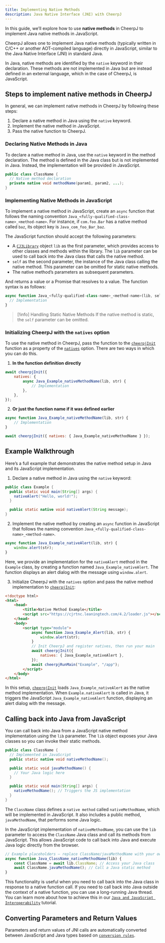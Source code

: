 ```yaml
---
title: Implementing Native Methods
description: Java Native Interface (JNI) with CheerpJ
---
```


In this guide, we’ll explore how to use **native methods** in CheerpJ to implement Java native methods in JavaScript.

CheerpJ allows one to implement Java native methods (typically written in C/C++ or another AOT-compiled language) directly in JavaScript, similar to the Java Native Interface (JNI) in standard Java.

In Java, native methods are identified by the `native` keyword in their declaration. These methods are not implemented in Java but are instead defined in an external language, which in the case of CheerpJ, is JavaScript.

## Steps to implement native methods in CheerpJ

In general, we can implement native methods in CheerpJ by following these steps:

1. Declare a native method in Java using the `native` keyword.
2. Implement the native method in JavaScript.
3. Pass the native function to CheerpJ.

### Declaring Native Methods in Java

To declare a native method in Java, use the `native` keyword in the method declaration. The method is defined in the Java class but is not implemented in Java. Instead, the implementation will be provided in JavaScript.

```java
public class ClassName {
  // Native method declaration
  private native void methodName(param1, param2, ...);
}
```

### Implementing Native Methods in JavaScript

To implement a native method in JavaScript, create an `async` function that follows the naming convention `Java_<fully-qualified-class-name>_<method-name>`. For instance, if `com.foo.Bar` has a native method called `baz`, its object key is `Java_com_foo_Bar_baz`.

The JavaScript function should accept the following parameters:

- A [`CJ3Library`] object `lib` as the first parameter, which provides access to other classes and methods within the library. The `lib` parameter can be used to call back into the Java class that calls the native method.
- `self` as the second parameter, the instance of the Java class calling the native method. This parameter can be omitted for static native methods.
- The native method’s parameters as subsequent parameters.

And returns a value or a Promise that resolves to a value. The function syntax is as follows:

```js
async function Java_<fully-qualified-class-name>_<method-name>(lib, self, param1, param2, ...) {
  // Implementation
}
```

> [!info] Handling Static Native Methods
> If the native method is static, the `self` parameter can be omitted.

### Initializing CheerpJ with the `natives` option

To use the native method in CheerpJ, pass the function to the [`cheerpjInit`] function as a property of the [`natives`] option. There are two ways in which you can do this.

1. **In the function definition directly**

```js
await cheerpjInit({
	natives: {
		async Java_Example_nativeMethodName(lib, str) {
			// Implementation
		},
	},
});
```

2. **Or just the function name if it was defined earlier**

```js
async function Java_Example_nativeMethodName(lib, str) {
	// Implementation
}

await cheerpjInit({ natives: { Java_Example_nativeMethodName } });
```

## Example Walkthrough

Here’s a full example that demonstrates the native method setup in Java and its JavaScript implementation.

1. Declare a native method in Java using the `native` keyword:

```java title="Example.java"
public class Example {
  public static void main(String[] args) {
    nativeAlert("Hello, world!");
  }

  public static native void nativeAlert(String message);
}
```

2. Implement the native method by creating an `async` function in JavaScript that follows the naming convention `Java_<fully-qualified-class-name>_<method-name>`.

```js title="index.html"
async function Java_Example_nativeAlert(lib, str) {
	window.alert(str);
}
```

Here, we provide an implementation for the `nativeAlert` method in the `Example` class, by creating a function named `Java_Example_nativeAlert`. The function displays an alert dialog with the message using `window.alert`.

3. Initialize CheerpJ with the `natives` option and pass the native method implementation to [`cheerpjInit`]:

```html title="index.html" {13}
<!doctype html>
<html>
	<head>
		<title>Native Method Example</title>
		<script src="https://cjrtnc.leaningtech.com/4.2/loader.js"></script>
	</head>
	<body>
		<script type="module">
			async function Java_Example_Alert(lib, str) {
				window.alert(str);
			}
			// Init CheerpJ and register natives, then run your main
			await cheerpjInit({
				natives: { Java_Example_nativeAlert },
			});
			await cheerpjRunMain("Example", "/app");
		</script>
	</body>
</html>
```

In this setup, [`cheerpjInit`] loads `Java_Example_nativeAlert` as the native method implementation. When `Example.nativeAlert` is called in Java, it triggers the JavaScript `Java_Example_nativeAlert` function, displaying an alert dialog with the message.

## Calling back into Java from JavaScript

You can call back into Java from a JavaScript native method implementation using the `lib` parameter. The `lib` object exposes your Java classes so you can invoke their static methods.

```java
public class ClassName {
  // Implemented in JavaScript
  public static native void nativeMethodName();

  public static void javaMethodName() {
    // Your Java logic here
  }

  public static void main(String[] args) {
    nativeMethodName(); // Triggers the JS implementation
  }
}
```

The `ClassName` class defines a `native method` called `nativeMethodName`, which will be implemented in JavaScript. It also includes a public method, `javaMethodName`, that performs some Java logic.

In the JavaScript implementation of `nativeMethodName`, you can use the `lib` parameter to access the `ClassName` Java class and call its methods from JavaScript. This allows JavaScript code to call back into Java and execute Java logic directly from the browser.

```js
// Example placeholders — replace ClassName/javaMethodName with your own
async function Java_ClassName_nativeMethodName(lib) {
	const ClassName = await lib.ClassName; // Access your Java class
	await ClassName.javaMethodName(); // Call a Java static method
}
```

This functionality is useful when you need to call back into the Java class in response to a native function call. If you need to call back into Java outside the context of a native function, you can use a long-running Java thread. You can learn more about how to achieve this in our [`Java and JavaScript Interoperability`] tutorial.

## Converting Parameters and Return Values

Parameters and return values of JNI calls are automatically converted between JavaScript and Java types based on [`conversion rules`].

[`natives`]: /docs/reference/cheerpjInit#natives
[`CJ3Library`]: /docs/reference/CJ3Library
[`conversion rules`]: /docs/reference/CJ3Library#conversion-rules
[`cheerpjInit`]: /docs/reference/cheerpjInit
[`Java and JavaScript Interoperability`]: /docs/tutorials/interoperability-tutorial

